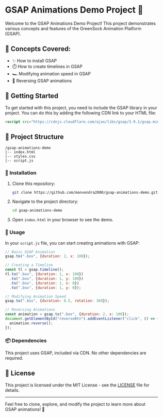 # GSAP Animations Demo Project 🎨

Welcome to the GSAP Animations Demo Project! This project demonstrates various concepts and features of the GreenSock Animation Platform (GSAP). 

## 🧠 Concepts Covered:

- ✨ How to install GSAP
- ⏱️ How to create timelines in GSAP
- 🏎️ Modifying animation speed in GSAP
- 🔄 Reversing GSAP animations

## 🚀 Getting Started

To get started with this project, you need to include the GSAP library in your project. You can do this by adding the following CDN link to your HTML file:

```html
<script src="https://cdnjs.cloudflare.com/ajax/libs/gsap/3.9.1/gsap.min.js"></script>
```

## 📂 Project Structure

```
/gsap-animations-demo
|-- index.html
|-- styles.css
|-- script.js
```

### 🔧 Installation

1. Clone this repository:
   ```sh
   git clone https://github.com/manvendra2000/gsap-animations-demo.git
   ```

2. Navigate to the project directory:
   ```sh
   cd gsap-animations-demo
   ```

3. Open `index.html` in your browser to see the demo.

### 📝 Usage

In your `script.js` file, you can start creating animations with GSAP:

```javascript
// Basic GSAP Animation
gsap.to(".box", {duration: 2, x: 100});

// Creating a Timeline
const tl = gsap.timeline();
tl.to(".box", {duration: 1, x: 100})
  .to(".box", {duration: 1, y: 100})
  .to(".box", {duration: 1, x: 0})
  .to(".box", {duration: 1, y: 0});

// Modifying Animation Speed
gsap.to(".box", {duration: 0.5, rotation: 360});

// Reversing Animations
const animation = gsap.to(".box", {duration: 2, x: 100});
document.getElementById("reverseBtn").addEventListener("click", () => {
  animation.reverse();
});
```

### 📦 Dependencies

This project uses GSAP, included via CDN. No other dependencies are required.

## 📜 License

This project is licensed under the MIT License - see the [LICENSE](LICENSE) file for details.

---

Feel free to clone, explore, and modify the project to learn more about GSAP animations! 🌟
